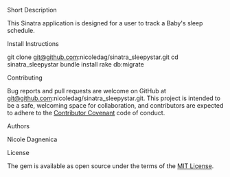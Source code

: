 
Short Description

This Sinatra application is designed for a user to track a Baby's sleep schedule.


Install Instructions

git clone git@github.com:nicoledag/sinatra_sleepystar.git
cd sinatra_sleepystar
bundle install
rake db:migrate


Contributing

Bug reports and pull requests are welcome on GitHub at git@github.com:nicoledag/sinatra_sleepystar.git. This project is intended to be a safe, welcoming space for collaboration, and contributors are expected to adhere to the [Contributor Covenant](http://contributor-covenant.org) code of conduct.


Authors

Nicole Dagnenica


License

The gem is available as open source under the terms of the [MIT License](https://opensource.org/licenses/MIT).



